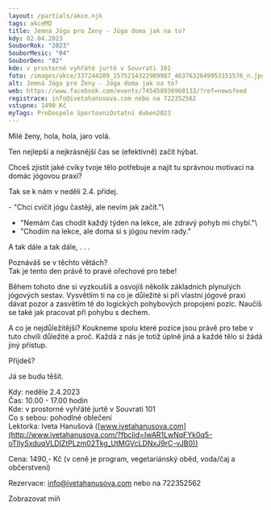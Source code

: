 ```yaml
---
layout: /partials/akce.njk
tags: akceMD
title: Jemná Jóga pro Ženy - Jóga doma jak na to?
kdy: 02.04.2023
SouborRok: "2023"
SouborMesic: "04"
SouborDen: "02"
kde: v prostorné vyhřáté jurtě v Souvrati 101
foto: /images/akce/337244209_1575214322989987_4637632649953151576_n.jpg
alt: Jemná Jóga pro Ženy - Jóga doma jak na to?
web: https://www.facebook.com/events/745458936960133/?ref=newsfeed
registrace: info@ivetahanusova.com nebo na 722352562
vstupne: 1490 Kč
myTags: ProDospele SportovniOstatní duben2023
---
```



Milé ženy, hola, hola, jaro volá.

Ten nejlepší a nejkrásnější čas se (efektivně) začít hýbat.

Chceš zjistit jaké cviky tvoje tělo potřebuje a najít tu správnou motivaci na domác jógovou praxi?

Tak [](<>)se k nám v neděli 2.4. přidej.



\- "Chci cvičit jógu častěji, ale nevím jak začít."\
- "Nemám čas chodit každý týden na lekce, ale zdravý pohyb mi chybí."\
- "Chodím na lekce, ale doma si s jógou nevím rady."

A tak dále a tak dále, . . .

Poznáváš se v těchto větách?\
Tak je tento den právě to pravé ořechové pro tebe!

Během tohoto dne si vyzkoušíš a osvojíš několik základních plynulých jógových sestav. Vysvětlím ti na co je důležité si při vlastní jógové praxi dávat pozor a zasvětím tě do logických pohybových propojení pozic. Naučíš se také jak pracovat při pohybu s dechem.

A co je nejdůležitější? Koukneme spolu které pozice jsou právě pro tebe v tuto chvíli důležité a proč. Každá z nás je totiž úplně jiná a každé tělo si žádá jiný přístup.

Přijdeš?

Já se budu těšit.

Kdy: neděle 2.4.2023\
Čas: 10.00 - 17.00 hodin\
Kde: v prostorné vyhřáté jurtě v Souvrati 101\
Co s sebou: pohodlné oblečení\
Lektorka: Iveta Hanušová ([www.ivetahanusova.com](http://www.ivetahanusova.com/?fbclid=IwAR1LwNqFYk0q5-oTIlySxduqVLDIZtPLzm02Tkg_UtMGVcLDNxJ9rC-vJB0))

Cena: 1490,- Kč (v ceně je program, vegetariánský oběd, voda/čaj a občerstvení)

Rezervace: info@ivetahanusova.com nebo na 722352562 

Zobrazovat míň

<!--EndFragment-->